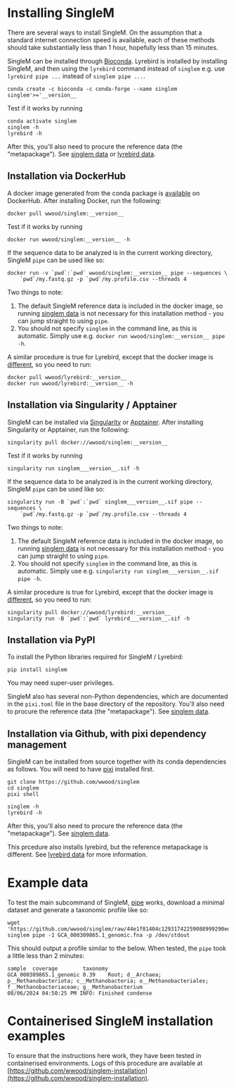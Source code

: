 # Installing SingleM

There are several ways to install SingleM. On the assumption that a standard internet connection speed is available, each of these methods should take substantially less than 1 hour, hopefully less than 15 minutes.

SingleM can be installed through
[Bioconda](https://anaconda.org/bioconda/singlem). Lyrebird is installed by installing SingleM, and then using the `lyrebird` command instead of `singlem` e.g. use `lyrebird pipe ...` instead of `singlem pipe ...`.

```
conda create -c bioconda -c conda-forge --name singlem singlem'>='__version__
```

Test if it works by running
```
conda activate singlem
singlem -h
lyrebird -h
```
After this, you'll also need to procure the reference data (the "metapackage"). See [singlem data](/tools/data) or [lyrebird data](/tools/lyrebird_data).


## Installation via DockerHub
A docker image generated from the conda package is [available](https://hub.docker.com/r/wwood/singlem) on DockerHub. After installing Docker, run the following:
```
docker pull wwood/singlem:__version__
```

Test if it works by running
```
docker run wwood/singlem:__version__ -h
```

If the sequence data to be analyzed is in the current working directory, SingleM `pipe` can be used like so:
```
docker run -v `pwd`:`pwd` wwood/singlem:__version__ pipe --sequences \
    `pwd`/my.fastq.gz -p `pwd`/my.profile.csv --threads 4
```
Two things to note:

1. The default SingleM reference data is included in the docker image, so running [singlem data](/tools/data) is not necessary for this installation method - you can jump straight to using `pipe`.
2. You should not specify `singlem` in the command line, as this is automatic. Simply use e.g. `docker run wwood/singlem:__version__ pipe -h`.

A similar procedure is true for Lyrebird, except that the docker image is [different](https://hub.docker.com/r/wwood/lyrebird), so you need to run:
```
docker pull wwood/lyrebird:__version__
docker run wwood/lyrebird:__version__ -h
```

## Installation via Singularity / Apptainer
SingleM can be installed via [Singularity](https://sylabs.io/singularity/) or [Apptainer](https://apptainer.org). After installing Singularity or Apptainer, run the following:
```
singularity pull docker://wwood/singlem:__version__
```

Test if it works by running
```
singularity run singlem___version__.sif -h
```

If the sequence data to be analyzed is in the current working directory, SingleM `pipe` can be used like so:
```
singularity run -B `pwd`:`pwd` singlem___version__.sif pipe --sequences \
    `pwd`/my.fastq.gz -p `pwd`/my.profile.csv --threads 4
```
Two things to note:

1. The default SingleM reference data is included in the docker image, so running [singlem data](/tools/data) is not necessary for this installation method - you can jump straight to using `pipe`.
2. You should not specify `singlem` in the command line, as this is automatic. Simply use e.g. `singularity run singlem___version__.sif pipe -h`.

A similar procedure is true for Lyrebird, except that the docker image is [different](https://hub.docker.com/r/wwood/lyrebird), so you need to run:
```
singularity pull docker://wwood/lyrebird:__version__
singularity run -B `pwd`:`pwd` lyrebird___version__.sif -h
```

## Installation via PyPI
To install the Python libraries required for SingleM / Lyrebird:
```
pip install singlem
```
You may need super-user privileges.

SingleM also has several non-Python dependencies, which are documented in the `pixi.toml` file in the base directory of the repository. You'll also need to procure the reference data (the "metapackage"). See [singlem data](/tools/data).


## Installation via Github, with pixi dependency management
SingleM can be installed from source together with its conda dependencies as follows. You will need to have [pixi](https://pixi.sh) installed first.

```
git clone https://github.com/wwood/singlem
cd singlem
pixi shell

singlem -h
lyrebird -h
```

After this, you'll also need to procure the reference data (the "metapackage"). See [singlem data](/tools/data).

This prcedure also installs lyrebird, but the reference metapackage is different. See [lyrebird data](/tools/lyrebird_data) for more information.

# Example data

To test the main subcommand of SingleM, [pipe](/tools/pipe) works, download a minimal dataset and generate a taxonomic profile like so:
```
wget 'https://github.com/wwood/singlem/raw/44e1f81404c12931742259088999290edbb271b3/test/data/methanobacteria/genomes/GCA_000309865.1_genomic.fna'
singlem pipe -1 GCA_000309865.1_genomic.fna -p /dev/stdout
```

This should output a profile similar to the below. When tested, the `pipe` took a little less than 2 minutes:
```
sample  coverage        taxonomy
GCA_000309865.1_genomic 0.39    Root; d__Archaea; p__Methanobacteriota; c__Methanobacteria; o__Methanobacteriales; f__Methanobacteriaceae; g__Methanobacterium
08/06/2024 04:50:25 PM INFO: Finished condense
```

# Containerised SingleM installation examples

To ensure that the instructions here work, they have been tested in containerised environments. Logs of this procedure are available at [https://github.com/wwood/singlem-installation](https://github.com/wwood/singlem-installation).
